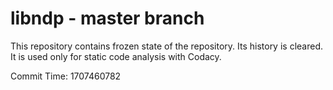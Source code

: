 # libndp - master branch

This repository contains frozen state of the repository.
Its history is cleared. It is used only for static code
analysis with Codacy.

Commit Time: 1707460782